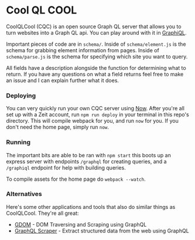 # Cool QL COOL

CoolQLCool (CQC) is an open source Graph QL server that allows you to turn websites into a Graph QL api. You can play around with it in [GraphiQL](https://coolql.cool/graphiql).

Important pieces of code are in `schema/`. Inside of `schema/element.js` is the schema for grabbing element information from pages. Inside of `schema/parse.js` is the schema for specifying which site you want to query.

All fields have a description alongside the function for determining what to return. If you have any questions on what a field returns feel free to make an issue and I can explain further what it does.

### Deploying

You can very quickly run your own CQC server using [Now](https://zeit.co/now). After you're all set up with a Zeit account, run `npm run deploy` in your terminal in this repo's directory. This will compile webpack for you, and run `now` for you. If you don't need the home page, simply run `now`.

### Running

The important bits are able to be ran with `npm start` this boots up an express server with endpoints `/graphql` for creating queries, and a `/graphiql` endpoint for help with building queries.

To compile assets for the home page do `webpack --watch`.

### Alternatives

Here's some other applications and tools that also do similar things as CoolQLCool. They're all great:

* [GDOM](https://github.com/syrusakbary/gdom) - DOM Traversing and Scraping using GraphQL
* [GraphQL Scraper](https://github.com/lachenmayer/graphql-scraper) - Extract structured data from the web using GraphQL
